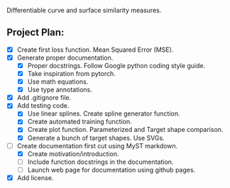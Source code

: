 Differentiable curve and surface similarity measures.

## Project Plan:
- [x] Create first loss function. Mean Squared Error (MSE).
- [x] Generate proper documentation.
    - [x] Proper docstrings. Follow Google python coding style guide.
    - [x] Take inspiration from pytorch.
    - [x] Use math equations.
    - [x] Use type annotations.
- [x] Add .gitignore file.
- [x] Add testing code.
    - [x] Use linear splines. Create spline generator function.
    - [x] Create automated training function.
    - [x] Create plot function. Parameterized and Target shape comparison.
    - [x] Generate a bunch of target shapes. Use SVGs.
- [ ] Create documentation first cut using MyST markdown.
    - [x] Create motivation/introduction.
    - [ ] Include function docstrings in the documentation.
    - [ ] Launch web page for documentation using github pages.
- [x] Add license.